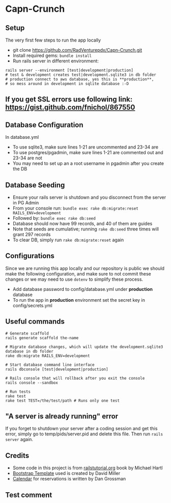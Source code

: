 # Capn-Crunch

## Setup
The very first few steps to run the app locally
- git clone https://github.com/RadVenturepdx/Capn-Crunch.git
- Install required gems: ```bundle install ```
- Run rails server in different environment:
```shell
rails server --environment [test|development|production]
# test & development creates test|development.sqlite3 in db folder
# production connect to aws database, yes this is **production**,
# so mess around in development in sqlite database :-D
```

## If you get SSL errors use following link: https://gist.github.com/fnichol/867550

## Database Configuration
In database.yml
- To use sqlite3, make sure lines 1-21 are uncommented and 23-34 are
- To use postgres/pgadmin, make sure lines 1-21 are commented out and 23-34 are not
- You may need to set up an a root username in pgadmin after you create the DB

## Database Seeding
- Ensure your rails server is shutdown and you disconnect from the server in PG Admin
- From your console run: ```bundle exec rake db:migrate:reset RAILS_ENV=development```
- Followed by: ```bundle exec rake db:seed```
- Database should now have 99 records, and 40 of them are guides
- Note that seeds are cumulative; running ```rake db:seed``` three times will grant 297 records
- To clear DB, simply run ```rake db:migrate:reset``` again

## Configurations
Since we are running this app locally and our repository is public we should
make the following configuration, and make sure to not commit these changes or
we may need to use ```dotenv``` to simplify these process.

- Add database password to config/database.yml under **production** database
- To run the app in **production** environment set the secret key in
config/secrets.yml


## Useful commands
```shell
# Generate scaffold
rails generate scaffold the-name

# Migrate database changes, which will update the development.sqlite3
database in db folder
rake db:migrate RAILS_ENV=development

# Start database command line interface
rails dbconsole [test|development|production]

# Rails console that will rollback after you exit the console
rails console --sandbox

# Run tests
rake test
rake test TEST=/the/test/path # Runs only one test
```
## "A server is already running" error
If you forget to shutdown your server after a coding session and get this error,
simply go to temp/pids/server.pid and delete this file. Then run ```rails server```
again.

## Credits
* Some code in this project is from
[railstutorial.org](https://www.railstutorial.org/book) book by Michael Hartl
* [Bootstrap Template](https://github.com/IronSummitMedia/startbootstrap-modern-business) used is created by David Miller
* [Calendar](https://github.com/dangrossman/bootstrap-daterangepicker) for reservations is written by Dan Grossman


## Test comment
